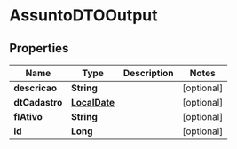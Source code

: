 
# AssuntoDTOOutput

## Properties
Name | Type | Description | Notes
------------ | ------------- | ------------- | -------------
**descricao** | **String** |  |  [optional]
**dtCadastro** | [**LocalDate**](LocalDate.md) |  |  [optional]
**flAtivo** | **String** |  |  [optional]
**id** | **Long** |  |  [optional]



